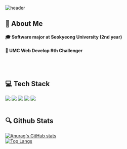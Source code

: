 <!--Header-->
![header](https://capsule-render.vercel.app/api?type=waving&color=ADD8E6&height=300&section=header&text=Nayun's%20Github&fontSize=70&fontColor=FFFFFF)
  
<div>
  <!--Body-->
  
  ## 👀 About Me
  #### :mortar_board: Software major at Seokyeong University (2nd year) <br/>
  #### :book: UMC Web Develop 9th Challenger <br />
  <br/>
  <br/>

  ## 💻 Tech Stack
  <!--HTML5-->
  <img src="https://img.shields.io/badge/HTML5-E34F26?style=flat-square&logo=HTML5&logoColor=white"/>
  <!--CSS-->
  <img src="https://img.shields.io/badge/CSS3-1572B6?style=flat-square&logo=CSS3&logoColor=white"/>
  <!--JavaScript-->
  <img src="https://img.shields.io/badge/JavaScript-F7DF1E?style=flat-square&logo=JavaScript&logoColor=white"/>
  <!--React-->
  <img src="https://img.shields.io/badge/React-61DAFB?style=flat-square&logo=React&logoColor=white&Color=white"/>
  <!--TailwindCss-->
  <img src="https://img.shields.io/badge/tailwind%20css-%2338B2AC.svg?&style=flat-square&logo=tailwind%20css&logoColor=white"/>
  <br/>
  <br/>

  ## 🔍 Github Stats
  [![Anurag's GitHub stats](https://github-readme-stats.vercel.app/api?username=kxxnayun)](https://github.com/anuraghazra/github-readme-stats)
  <br/>
  [![Top Langs](https://github-readme-stats.vercel.app/api/top-langs/?username=kxxnayun)](https://github.com/anuraghazra/github-readme-stats)
  
</div>
